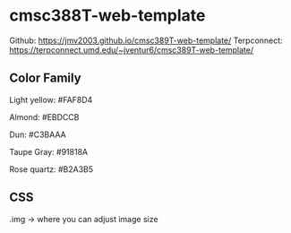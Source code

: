 # cmsc388T-web-template

Github: https://jmv2003.github.io/cmsc389T-web-template/
Terpconnect: https://terpconnect.umd.edu/~jventur6/cmsc389T-web-template/

## Color Family
Light yellow: #FAF8D4

Almond: #EBDCCB

Dun: #C3BAAA

Taupe Gray: #91818A

Rose quartz: #B2A3B5

## CSS
.img -> where you can adjust image size
